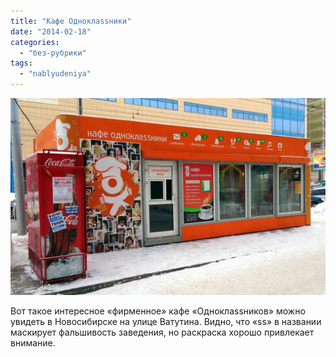 ```yaml
---
title: "Кафе Одноклаssники"
date: "2014-02-18"
categories: 
  - "без-рубрики"
tags: 
  - "nablyudeniya"
---
```


![](images/kafe-odnoklassniki-lg.jpg)

Вот такое интересное «фирменное» кафе «Одноклаssников» можно увидеть в Новосибирске на улице Ватутина. Видно, что «ss» в названии маскирует фальшивость заведения, но раскраска хорошо привлекает внимание.
